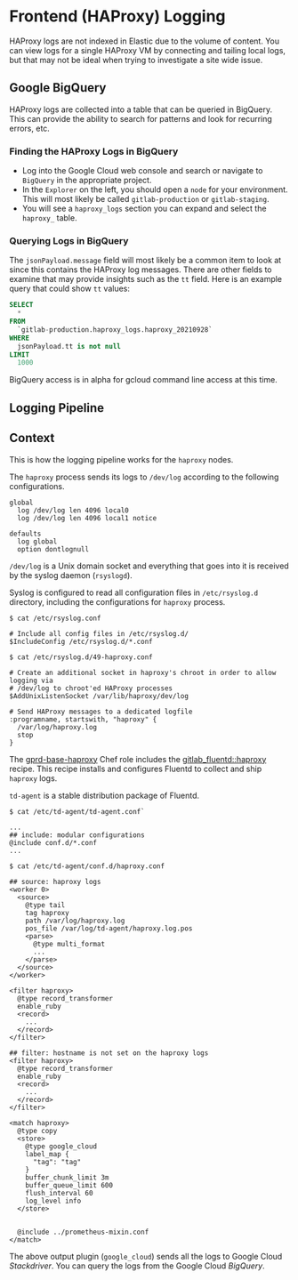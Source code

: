# Frontend (HAProxy) Logging

HAProxy logs are not indexed in Elastic due to the volume of content.
You can view logs for a single HAProxy VM by connecting and tailing local logs,
but that may not be ideal when trying to investigate a site wide issue.

## Google BigQuery

HAProxy logs are collected into a table that can be queried in BigQuery.
This can provide the ability to search for patterns and look for recurring errors, etc.

### Finding the HAProxy Logs in BigQuery

- Log into the Google Cloud web console and search or navigate to `BigQuery` in the appropriate project.
- In the `Explorer` on the left, you should open a `node` for your environment.
  This will most likely be called `gitlab-production` or `gitlab-staging`.
- You will see a `haproxy_logs` section you can expand and select the `haproxy_` table.

### Querying Logs in BigQuery

The `jsonPayload.message` field will most likely be a common item to look at since this contains the HAProxy log messages.
There are other fields to examine that may provide insights such as the `tt` field.
Here is an example query that could show `tt` values:

```sql
SELECT
  *
FROM
  `gitlab-production.haproxy_logs.haproxy_20210928`
WHERE
  jsonPayload.tt is not null
LIMIT
  1000
```

BigQuery access is in alpha for gcloud command line access at this time.

## Logging Pipeline

## Context

This is how the logging pipeline works for the `haproxy` nodes.

The `haproxy` process sends its logs to `/dev/log` according to the following configurations.

```plaintext
global
  log /dev/log len 4096 local0
  log /dev/log len 4096 local1 notice

defaults
  log global
  option dontlognull
```

`/dev/log` is a Unix domain socket and everything that goes into it is received by the syslog daemon (`rsyslogd`).

Syslog is configured to read all configuration files in `/etc/rsyslog.d` directory, including the configurations for `haproxy` process.

```
$ cat /etc/rsyslog.conf

# Include all config files in /etc/rsyslog.d/
$IncludeConfig /etc/rsyslog.d/*.conf
```

```
$ cat /etc/rsyslog.d/49-haproxy.conf

# Create an additional socket in haproxy's chroot in order to allow logging via
# /dev/log to chroot'ed HAProxy processes
$AddUnixListenSocket /var/lib/haproxy/dev/log

# Send HAProxy messages to a dedicated logfile
:programname, startswith, "haproxy" {
  /var/log/haproxy.log
  stop
}
```

The [gprd-base-haproxy](https://gitlab.com/gitlab-com/gl-infra/chef-repo/-/blob/db605897e9a801529652bcab6af186a1b51983b0/roles/gprd-base-haproxy.json#L82)
Chef role includes the [gitlab_fluentd::haproxy](https://gitlab.com/gitlab-cookbooks/gitlab_fluentd/-/blob/master/recipes/haproxy.rb) recipe.
This recipe installs and configures Fluentd to collect and ship `haproxy` logs.

`td-agent` is a stable distribution package of Fluentd.

```
$ cat /etc/td-agent/td-agent.conf`

...
## include: modular configurations
@include conf.d/*.conf
...
```

```
$ cat /etc/td-agent/conf.d/haproxy.conf

## source: haproxy logs
<worker 0>
  <source>
    @type tail
    tag haproxy
    path /var/log/haproxy.log
    pos_file /var/log/td-agent/haproxy.log.pos
    <parse>
      @type multi_format
      ...
    </parse>
  </source>
</worker>

<filter haproxy>
  @type record_transformer
  enable_ruby
  <record>
    ...
  </record>
</filter>

## filter: hostname is not set on the haproxy logs
<filter haproxy>
  @type record_transformer
  enable_ruby
  <record>
    ...
  </record>
</filter>

<match haproxy>
  @type copy
  <store>
    @type google_cloud
    label_map {
      "tag": "tag"
    }
    buffer_chunk_limit 3m
    buffer_queue_limit 600
    flush_interval 60
    log_level info
  </store>


  @include ../prometheus-mixin.conf
</match>
```

The above output plugin (`google_cloud`) sends all the logs to Google Cloud *Stackdriver*.
You can query the logs from the Google Cloud *BigQuery*.
